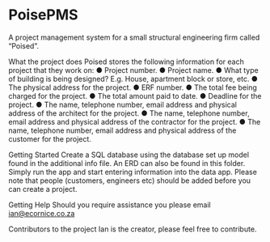 # PoisePMS

A project management system for a small structural engineering firm called “Poised”.

What the project does
Poised stores the following information for each project that they work on:
● Project number.
● Project name.
● What type of building is being designed? E.g. House, apartment block or
store, etc.
● The physical address for the project.
● ERF number.
● The total fee being charged for the project.
● The total amount paid to date.
● Deadline for the project.
● The name, telephone number, email address and physical address of the
architect for the project.
● The name, telephone number, email address and physical address of the
contractor for the project.
● The name, telephone number, email address and physical address of the
customer for the project.

Getting Started
Create a SQL database using the database set up model found in the additional info file. An ERD can also be found in this folder.
Simply run the app and start entering information into the data app.
Please note that people (customers, engineers etc) should be added before you can create a project.

Getting Help
Should you require assistance you please email ian@ecornice.co.za

Contributors to the project
Ian is the creator, please feel free to contribute.
